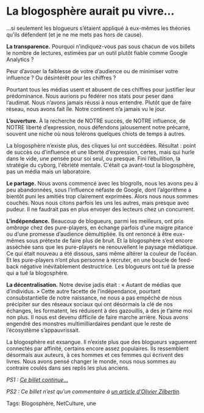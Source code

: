 # La blogosphère aurait pu vivre…

…si seulement les blogueurs s’étaient appliqué à eux-mêmes les théories qu’ils défendent (et je ne me mets pas hors de cause).<span id="more-31331"></span>

**La transparence.** Pourquoi n’indiquez-vous pas sous chacun de vos billets le nombre de lectures, estimées par un outil plutôt fiable comme Google Analytics ?

Peur d’avouer la faiblesse de votre d’audience ou de minimiser votre influence ? Ou désintérêt pour les chiffres ?

Pourtant tous les médias usent et abusent de ces chiffres pour justifier leur prédominance. Nous aurions pu fédérer nos stats pour peser dans l’audimat. Nous n’avons jamais réussi à nous entendre. Plutôt que de faire réseau, nous avons fait île. Notre continent n’a jamais vu le jour.

**L’ouverture.** À la recherche de NOTRE succès, de NOTRE influence, de NOTRE liberté d’expression, nous défendons jalousement notre précarré, souvent une niche où nous tolérons quelques chiots de temps à autres.

La blogosphère n’existe plus, des cliques lui ont succédées. Résultat : point de succès ou d’influence et une liberté d’expression, certes, mais qui hurle dans le vide, une pensée pour soi seul, ou presque. Fini l’ébullition, la stratégie du cyborg, l'ébriété mentale. C'était ça avant-tout la blogosphère, pas un média mais un laboratoire.

**Le partage.** Nous avons commencé avec les blogrolls, nous les avons peu à peu abandonnées, sous l’influence néfaste de Google, dont l’algorithme a bientôt puni les amitiés trop clairement exprimées. Alors nous nous sommes couchés. Nous nous citons parfois les uns les autres, mais presque avec pudeur. Il ne faudrait pas en plus envoyer des lecteurs chez un concurrent.

**L’indépendance.** Beaucoup de blogueurs, parmi les meilleurs, ont pris *ombrage* chez des pure-players, en échange parfois d’une maigre pitance ou d’une promesse d’audience démultipliée. Ils ont renoncé à être eux-mêmes sous prétexte de faire plus de bruit. Et la blogosphère s’est encore asséchée sans que les pure-players ne renouvellent le paysage médiatique. Ce qui était nouveau a été dissous, sans même altérer la couleur de l’océan. Et les pure-players n’ont plus personne à recruter, en une boucle de feed-back négative inévitablement destructrice. Les blogueurs ont tué la presse qui a tué la blogosphère.

**La décentralisation.** Notre devise jadis était : « Autant de médias que d’individus. » Cette autre facette de l’indépendance, pourtant consubstantielle de notre naissance, ne nous a pas empêché de nous précipiter sur des réseaux sociaux qui ont désormais la clé de nos échanges, les formatent, les réduisent à des gazouillis, à des je t’aime moi non plus. Il nous est devenu difficile de faire marche arrière. Nous avons engendré des monstres multimilliardaires pendant que le reste de l’écosystème s’appauvrissait.

La blogosphère est exsangue. Il n’existe plus que des blogueurs vaguement connectés par affinité, certains encore assez populaires. Ils ressemblent désormais aux auteurs, à ces hommes et ces femmes qui écrivent des livres. Nous avons pensé changer le monde, nous nous sommes au contraire coulés dans ses replis les plus anciens.

*PS1 : [Ce billet continue...](http://blog.tcrouzet.com/2013/03/02/les-blogueurs-ne-sont-plus-que-des-auteurs/)*

*PS2 : Ce billet n’est qu’un commentaire à [un article d’Olivier Zilbertin](http://www.lemonde.fr/vous/article/2013/03/01/qui-blogua-ne-bloguera-plus_1841443_3238.html).*

Tags: Blogosphère, NetCulture, une